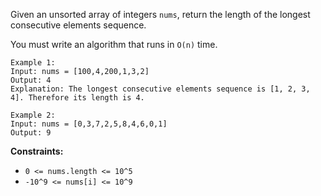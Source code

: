 Given an unsorted array of integers `nums`, return the length of the longest consecutive elements sequence.

You must write an algorithm that runs in `O(n)` time.


```
Example 1:
Input: nums = [100,4,200,1,3,2]
Output: 4
Explanation: The longest consecutive elements sequence is [1, 2, 3, 4]. Therefore its length is 4.

Example 2:
Input: nums = [0,3,7,2,5,8,4,6,0,1]
Output: 9
```

**Constraints:**
- `0 <= nums.length <= 10^5`
- `-10^9 <= nums[i] <= 10^9`